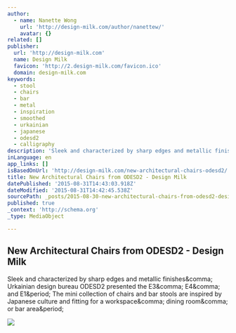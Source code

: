 ```yaml
---
author:
  - name: Nanette Wong
    url: 'http://design-milk.com/author/nanettew/'
    avatar: {}
related: []
publisher:
  url: 'http://design-milk.com'
  name: Design Milk
  favicon: 'http://2.design-milk.com/favicon.ico'
  domain: design-milk.com
keywords:
  - stool
  - chairs
  - bar
  - metal
  - inspiration
  - smoothed
  - urkainian
  - japanese
  - odesd2
  - calligraphy
description: 'Sleek and characterized by sharp edges and metallic finishes, Urkainian design bureau ODESD2 presented the E3, E4, and E1. The mini collection of chairs and bar stools are inspired by Japanese culture and fitting for a workspace, dining room, or bar area.'
inLanguage: en
app_links: []
isBasedOnUrl: 'http://design-milk.com/new-architectural-chairs-odesd2/'
title: New Architectural Chairs from ODESD2 - Design Milk
datePublished: '2015-08-31T14:43:03.918Z'
dateModified: '2015-08-31T14:42:45.538Z'
sourcePath: _posts/2015-08-30-new-architectural-chairs-from-odesd2-design-milk.md
published: true
_context: 'http://schema.org'
_type: MediaObject

---
```

<article style=""><h1>New Architectural Chairs from ODESD2 - Design Milk</h1><p>Sleek and characterized by sharp edges and metallic finishes&amp;comma; Urkainian design bureau ODESD2 presented the E3&amp;comma; E4&amp;comma; and E1&amp;period; The mini collection of chairs and bar stools are inspired by Japanese culture and fitting for a workspace&amp;comma; dining room&amp;comma; or bar area&amp;period;</p><img src="http://0.design-milk.com/images/2015/08/E2_4.jpg" /></article>